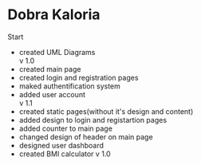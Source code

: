 # Dobra Kaloria
Start <br>
- created UML Diagrams<br>
v 1.0
- created main page
- created login and registration pages
- maked authentification system
- added user account<br>
v 1.1
- created static pages(without it's design and content)
- added design to login and registartion pages
- added counter to main page
- changed design of header on main page
- designed user dashboard
- created BMI calculator v 1.0
